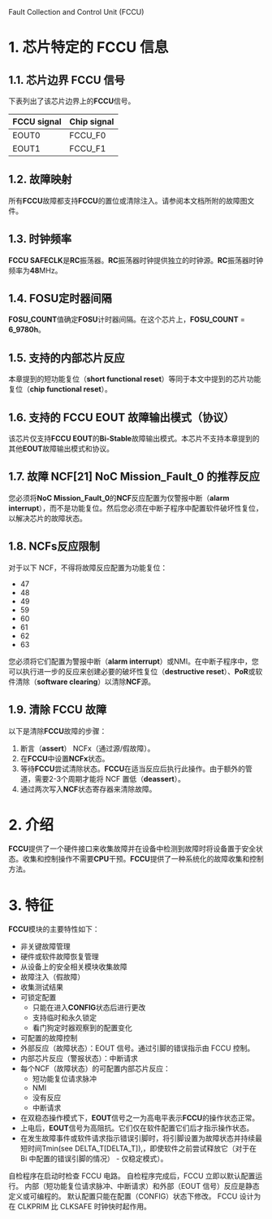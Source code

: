 <section id="title">Fault Collection and Control Unit (FCCU)</section>

# 1. 芯片特定的 FCCU 信息

## 1.1. 芯片边界 FCCU 信号

下表列出了该芯片边界上的**FCCU**信号。

| FCCU signal | Chip signal |
| ----------- | ----------- |
| EOUT0       | FCCU_F0     |
| EOUT1       | FCCU_F1     |

## 1.2. 故障映射

所有**FCCU**故障都支持**FCCU**的置位或清除注入。请参阅本文档所附的故障图文件。

## 1.3. 时钟频率

**FCCU SAFECLK**是**RC**振荡器。**RC**振荡器时钟提供独立的时钟源。**RC**振荡器时钟频率为**48**MHz。

## 1.4. FOSU定时器间隔

**FOSU_COUNT**值确定**FOSU**计时器间隔。在这个芯片上，**FOSU_COUNT** = **6_9780h**。

## 1.5. 支持的内部芯片反应

本章提到的短功能复位（**short functional reset**）等同于本文中提到的芯片功能复位（**chip functional reset**）。

## 1.6. 支持的 FCCU EOUT 故障输出模式（协议）

该芯片仅支持**FCCU EOUT**的**Bi-Stable**故障输出模式。本芯片不支持本章提到的其他**EOUT**故障输出模式和协议。

## 1.7. 故障 NCF[21] NoC Mission_Fault_0 的推荐反应

您必须将**NoC Mission_Fault_0**的**NCF**反应配置为仅警报中断（**alarm interrupt**），而不是功能复位。然后您必须在中断子程序中配置软件破坏性复位，以解决芯片的故障状态。

## 1.8. NCFs反应限制

对于以下 NCF，不得将故障反应配置为功能复位：

* 47
* 48
* 49
* 59
* 60
* 61
* 62
* 63

您必须将它们配置为警报中断（**alarm interrupt**）或NMI。在中断子程序中，您可以执行进一步的反应来创建必要的破坏性复位（**destructive reset**）、**PoR**或软件清除（**software clearing**）以清除**NCF**源。

## 1.9. 清除 FCCU 故障

以下是清除**FCCU**故障的步骤：

1. 断言（**assert**） NCFx（通过源/假故障）。
2. 在**FCCU**中设置**NCFx**状态。
3. 等待**FCCU**尝试清除状态。**FCCU**在适当反应后执行此操作。由于额外的管道，需要2-3个周期才能将 NCF 置低（**deassert**）。
4. 通过两次写入**NCF**状态寄存器来清除故障。

# 2. 介绍

**FCCU**提供了一个硬件接口来收集故障并在设备中检测到故障时将设备置于安全状态。收集和控制操作不需要**CPU**干预。**FCCU**提供了一种系统化的故障收集和控制方法。

# 3. 特征

**FCCU**模块的主要特性如下：

* 非关键故障管理
* 硬件或软件故障恢复管理
* 从设备上的安全相关模块收集故障
* 故障注入（假故障）
* 收集测试结果
* 可锁定配置
  * 只能在进入**CONFIG**状态后进行更改
  * 支持临时和永久锁定
  * 看门狗定时器观察到的配置变化
* 可配置的故障控制
* 外部反应（故障状态）：EOUT 信号。通过引脚的错误指示由 FCCU 控制。
* 内部芯片反应（警报状态）：中断请求
* 每个NCF（故障状态）的可配置内部芯片反应：
  * 短功能复位请求脉冲
  * NMI
  * 没有反应
  * 中断请求
* 在双稳态操作模式下，**EOUT**信号之一为高电平表示**FCCU**的操作状态正常。
* 上电后，**EOUT**信号为高阻抗。它们仅在软件配置它们后才指示操作状态。
* 在发生故障事件或软件请求指示错误引脚时，将引脚设置为故障状态并持续最短时间Tmin(see DELTA_T[DELTA_T]),，即使软件之前尝试释放它（对于在 Bi 中配置的错误引脚的情况） - 仅稳定模式）。

自检程序在启动时检查 FCCU 电路。 自检程序完成后，FCCU 立即以默认配置运行。 内部（短功能复位请求脉冲、中断请求）和外部（EOUT 信号）反应是静态定义或可编程的。 默认配置只能在配置（CONFIG）状态下修改。 FCCU 设计为在 CLKPRIM 比 CLKSAFE 时钟快时起作用。

